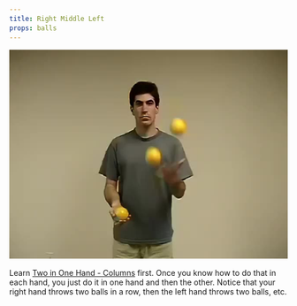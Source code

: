 ```yaml
---
title: Right Middle Left
props: balls
---
```


![Right Middle Left](/site/videos/poster/rightmiddleleft.jpg)

Learn [Two in One Hand - Columns](/site/en/twoinonehand-columns/README.md) first. Once you know how to do that in each hand, you just do it in one hand and then the other. Notice that your right hand throws two balls in a row, then the left hand throws two balls, etc.

